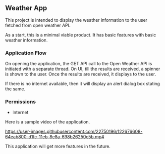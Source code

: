 ## Weather App
This project is intended to display the weather information to the user fetched from open weather API. 

As a start, this is a minimal viable product. It has basic features with basic weather information. 

### Application Flow
On opening the application, the GET API call to the Open Weather API is initiated with a separate thread. On UI, till the results are received, a spinner is shown to the user. Once the results are received, it displays to the user.

If there is no internet available, then it will display an alert dialog box stating the same.

### Permissions
- Internet


Here is a sample video of the application. 

https://user-images.githubusercontent.com/22750196/122676608-64eab800-d1fc-11eb-8e8a-698b26250c5b.mp4  


This application will get more features in the future.
